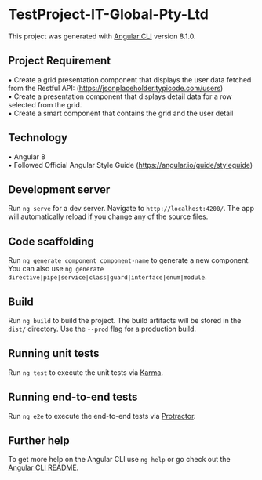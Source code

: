 # TestProject-IT-Global-Pty-Ltd

This project was generated with [Angular CLI](https://github.com/angular/angular-cli) version 8.1.0.

## Project Requirement
• Create a grid presentation component that displays the user data fetched from the Restful API: (https://jsonplaceholder.typicode.com/users)<br>
• Create a presentation component that displays detail data for a row selected from the grid.<br>
• Create a smart component that contains the grid and the user detail<br>

## Technology
• Angular 8<br>
• Followed Official Angular Style Guide (https://angular.io/guide/styleguide)

## Development server

Run `ng serve` for a dev server. Navigate to `http://localhost:4200/`. The app will automatically reload if you change any of the source files.

## Code scaffolding

Run `ng generate component component-name` to generate a new component. You can also use `ng generate directive|pipe|service|class|guard|interface|enum|module`.

## Build

Run `ng build` to build the project. The build artifacts will be stored in the `dist/` directory. Use the `--prod` flag for a production build.

## Running unit tests

Run `ng test` to execute the unit tests via [Karma](https://karma-runner.github.io).

## Running end-to-end tests

Run `ng e2e` to execute the end-to-end tests via [Protractor](http://www.protractortest.org/).

## Further help

To get more help on the Angular CLI use `ng help` or go check out the [Angular CLI README](https://github.com/angular/angular-cli/blob/master/README.md).
